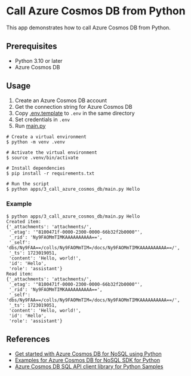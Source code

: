 # Call Azure Cosmos DB from Python

This app demonstrates how to call Azure Cosmos DB from Python.

## Prerequisites

- Python 3.10 or later
- Azure Cosmos DB

## Usage

1. Create an Azure Cosmos DB account
1. Get the connection string for Azure Cosmos DB
1. Copy [.env.template](../../.env.template) to `.env` in the same directory
1. Set credentials in `.env`
1. Run [main.py](./main.py)

```shell
# Create a virtual environment
$ python -m venv .venv

# Activate the virtual environment
$ source .venv/bin/activate

# Install dependencies
$ pip install -r requirements.txt

# Run the script
$ python apps/3_call_azure_cosmos_db/main.py Hello
```

### Example

```shell
$ python apps/3_call_azure_cosmos_db/main.py Hello
Created item:
{'_attachments': 'attachments/',
 '_etag': '"8100471f-0000-2300-0000-66b32f2b0000"',
 '_rid': 'Ny9FAOMmTIMKAAAAAAAAAA==',
 '_self': 'dbs/Ny9FAA==/colls/Ny9FAOMmTIM=/docs/Ny9FAOMmTIMKAAAAAAAAAA==/',
 '_ts': 1723019051,
 'content': 'Hello, world!',
 'id': 'Hello',
 'role': 'assistant'}
Read item:
{'_attachments': 'attachments/',
 '_etag': '"8100471f-0000-2300-0000-66b32f2b0000"',
 '_rid': 'Ny9FAOMmTIMKAAAAAAAAAA==',
 '_self': 'dbs/Ny9FAA==/colls/Ny9FAOMmTIM=/docs/Ny9FAOMmTIMKAAAAAAAAAA==/',
 '_ts': 1723019051,
 'content': 'Hello, world!',
 'id': 'Hello',
 'role': 'assistant'}
```

## References

- [Get started with Azure Cosmos DB for NoSQL using Python](https://learn.microsoft.com/en-us/azure/cosmos-db/nosql/how-to-python-get-started?tabs=env-virtual%2Cazure-cli%2Clinux)
- [Examples for Azure Cosmos DB for NoSQL SDK for Python](https://learn.microsoft.com/en-us/azure/cosmos-db/nosql/samples-python)
- [Azure Cosmos DB SQL API client library for Python Samples](https://github.com/Azure/azure-sdk-for-python/tree/main/sdk/cosmos/azure-cosmos/samples)
